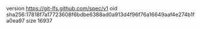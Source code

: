 version https://git-lfs.github.com/spec/v1
oid sha256:17818f7a17723608f6bdbe6388ad0a913d4f96f76a16649aaf4e274b1fa0ea97
size 16937
